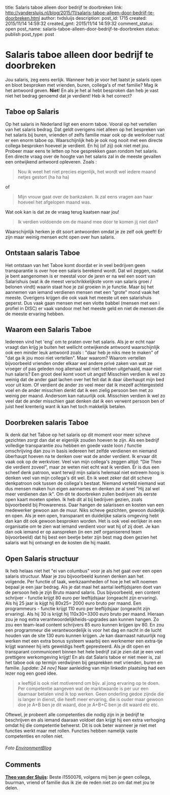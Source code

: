 title: Salaris taboe alleen door bedrijf te doorbreken
link: http://vandersluijs.nl/blog/2015/11/salaris-taboe-alleen-door-bedrijf-te-doorbreken.html
author: tvdsluijs
description: 
post_id: 1715
created: 2015/11/14 14:59:32
created_gmt: 2015/11/14 14:59:32
comment_status: open
post_name: salaris-taboe-alleen-door-bedrijf-te-doorbreken
status: publish
post_type: post

# Salaris taboe alleen door bedrijf te doorbreken

Jou salaris, zeg eens eerlijk. Wanneer heb je voor het laatst je salaris open en bloot besproken met vrienden, buren, collega's of met familie? Mag ik het antwoord geven. **Niet**! En als je het al hebt besproken dan heb je vast niet het bedrag genoemd dat je verdient! Heb ik het correct? 

## Taboe op Salaris

Op het salaris in Nederland ligt een enorm taboe. Vooral op het vertellen van het salaris bedrag. Dat geldt overigens niet alleen op het bespreken van het salaris bij buren, vrienden of zelfs familie maar ook op de werkvloer rust er een enorm taboe op. Waarschijnlijk heb je ook nog nooit met een directe collega besproken hoeveel je verdient. En hij (of zij) ook niet met jou. Probeer maar eens te letten op hoe gesprekken gaan rondom het salaris. Een directe vraag over de hoogte van het salaris zal in de meeste gevallen een ontwijkend antwoord opleveren. Zoals : 

> Nou ik weet het niet precies eigenlijk, het wordt wel iedere maand netjes gestort (ha ha ha)

of 

> Mijn vrouw gaat over de bankzaken. Ik zal eens vragen aan haar hoeveel het afgelopen maand was.

Wat ook kan is dat ze de vraag terug kaatsen naar jou! 

> Ik verdien voldoende om de maand mee door te komen jij niet dan?

Waarschijnlijk herken je dit soort antwoorden omdat je ze zelf ook geeft! Er zijn maar weinig mensen echt open over hun salaris. 

## Ontstaan salaris Taboe

Het ontstaan van het Taboe komt doordat er in veel bedrijven geen transparantie is over hoe een salaris berekend wordt. Dat wil zeggen, nadat je bent aangenomen is er meestal voor de jaren er na wel een soort van Salarishuis (wat ik de meest verschrikkelijkste vorm van salaris groei / belonen vindt) waarin staat hoe je zal groeien in je functie. Maar bij het aannemen van iemand verdienen mensen met een "grote" mond vaak het meeste. Overigens krijgen die ook vaak het meeste uit een salarishuis geperst. Dus vaak gaan mensen met een vlotte babbel (mensen met een i profiel in DISC) er vaak vandoor met het meeste geld en niet de mensen die de meeste ervaring hebben. 

## Waarom een Salaris Taboe

Iedereen vind het 'eng' om te praten over het salaris. Als je er echt naar vraagt dan krijg je buiten het wellicht ontwijkende antwoord waarschijnlijk ook een minder leuk antwoord zoals : "daar heb je niks mee te maken" of "dat ga ik jou mooi niet vertellen". Maar waarom? Waarom vertellen bijvoorbeeld vrienden onder elkaar wel andere privé zaken van wat ze vroeger of pas geleden nog allemaal wel niet hebben uitgehaald, maar niet hun salaris? Een groot deel komt voort uit angst! Misschien verdien ik wel zo weinig dat de ander gaat lachen over het feit dat ik daar überhaupt mijn bed voor uit kom. Of verdient de ander zo veel meer dat ik mezelf achtergesteld voel en de ander misschien denkt dat ik een zielig persoon ben met zo weinig per maand. Andersom kan natuurlijk ook. Misschien verdien ik wel zo veel dat de ander misschien gaat denken dat ik een verwent persoon ben of juist heel krenterig want ik kan het toch makkelijk betalen. 

## Doorbreken salaris Taboe

Ik denk dat het Taboe op het salaris op dit moment voor meer scheve gezichten zorgt dan dat er eigenlijk zouden hoeven te zijn. Als een bedrijf volledige transparantie zou hebben en goede vaste loon / functie omschrijving dan zou in basis iedereen het zelfde verdienen en niemand überhaupt hoeven na te denken over wat de ander verdient. Ik ervaar dit vaak ook op de werkvloer. Veel van mijn collega's zeggen altijd: "Die Theo die verdient zoveel", maar ze weten niet echt wat ik verdien. Er is dus een scheef denk patroon, want terwijl mijn salaris helemaal niet extreem hoog is denken veel van mijn collega's dit wel. En ik weet zeker dat dit scheve denkpatroon ook tussen de collega's bestaat. Niemand verteld niemand wat dus mensen maken hun eigen aannames en denken ze al snel "Hij zal wel meer verdienen dan ik". Om dit te doorbreken zullen bedrijven als eerste open kaart moeten spelen. Ik heb dit al bij bedrijven gezien, zoals bijvoorbeeld bij Prowareness. Daar hangen de salarissen en kosten van een medewerker gewoon aan de muur. Niks scheve gezichten, gewoon duidelijk en open. Als je een open, transparant en duidelijke salaris omgeving hebt dan kan dit ook gewoon besproken worden. Het is ook veel eerlijker in een organisatie om te zien wat iemand verdient voor wat hij of zij doet. Je kan dan ook iemand er op aanspreken (in een zelf organiserend team bijvoorbeeld) dat hij best een beetje beter zijn best mag doen gezien het salaris wat hij ontvangt en de kosten die hij maakt. 

## Open Salaris structuur

Ik heb helaas niet het "ei van columbus" voor je als het gaat over een open salaris structuur. Maar je zou bijvoorbeeld kunnen denken aan het volgende. Per functie of taak, werkzaamheden of hoe je het wilt noemen bepaal je een jaar bedrag. Als je dat maal het aantal leeftijdsjaren doet van de persoon heb je zijn Bruto maand salaris. Dus bijvoorbeeld, een content schrijver - functie krijgt 80 euro per leeftijdsjaar (ongeacht zijn ervaring). Als hij 25 jaar is kijgt hij 80x25= 2000 euro bruto per maand. Een programmeurs - functie krijgt 110 euro per leeftijdsjaar (ongeacht zijn ervaring). Als hij 30 is krijgt hij 110x30=3300 euro bruto per maand. Hieraan zou je nog extra verantwoordelijkheids-upgrades aan kunnen hangen. Zo zou een team-lead content schrijvers 85 euro kunnen krijgen ipv 80. En zou een programmeur die verantwoordelijk is voor het dag en nacht in de lucht houden van de site 130 euro kunnen krijgen. Je kan daarnaast natuurlijk nog werken met een extra bonus systeem waarbij een werknemer een extra-tje krijgt wanneer hij iets geweldigs heeft gepresteerd. Als je dit open en transparant communiceert binnen het hele bedrijf zal je zien dat je een veel prettigere werkomgeving krijgt! En als dat Salaris taboe er niet meer is, zal het taboe ook op termijn verdwijnen bij gesprekken met vrienden, buren en familie. _[update: 24 nov]_ Naar aanleiding van mijn linkedin plaatsing had een lezer nog een goed idee. 

> x leeftijd is ook niet motiverend om bijv. al jong ervaring op te doen. Per competentie aangeven wat de marktwaarde is per uur een daarnaar betalen vind ik top werken. Geen onderling gedoe zijnde die is langer in dienst, die heeft meer ervaring, die is ouder maar gewoon doe je A+B ben je dit waard, doe je A+B+C ben je dit waard etc etc.

Oftewel, je probeert alle competenties die nodig zijn in je bedrijf te beschrijven en als iemand daaraan voldoet dan krijgt hij een extra verhoging omdat hij die competentie beheerst. Dit is ook beter wanneer je niet met functies werkt maar met rollen. Functies hebben namelijk vaste competenties en rollen niet. 

###### _Foto [EnvironmentBlog](https://www.flickr.com/photos/environmentblog/)_

## Comments

**[Theo van der Sluijs](#56 "2015-11-28 20:28:38"):** Beste i1550076, volgens mij ben je geen collega, buurman, vriend of familie dus ik zie de reden niet zo om dat met jou te delen.

